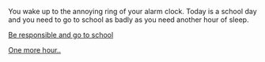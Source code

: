 You wake up to the annoying ring of your alarm clock. Today is a school day and you need to go to school as badly as you need another hour of sleep.

[Be responsible and go to school](be-responsible.md)

[One more hour..](sleep.md)